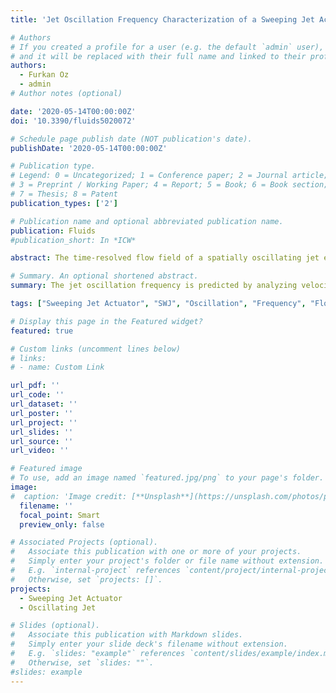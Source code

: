 ```yaml
---
title: 'Jet Oscillation Frequency Characterization of a Sweeping Jet Actuator'

# Authors
# If you created a profile for a user (e.g. the default `admin` user), write the username (folder name) here
# and it will be replaced with their full name and linked to their profile.
authors:
  - Furkan Oz
  - admin
# Author notes (optional)

date: '2020-05-14T00:00:00Z'
doi: '10.3390/fluids5020072'

# Schedule page publish date (NOT publication's date).
publishDate: '2020-05-14T00:00:00Z'

# Publication type.
# Legend: 0 = Uncategorized; 1 = Conference paper; 2 = Journal article;
# 3 = Preprint / Working Paper; 4 = Report; 5 = Book; 6 = Book section;
# 7 = Thesis; 8 = Patent
publication_types: ['2']

# Publication name and optional abbreviated publication name.
publication: Fluids
#publication_short: In *ICW*

abstract: The time-resolved flow field of a spatially oscillating jet emitted by a sweeping jet (SWJ) actuator is investigated numerically using three-dimensional Reynolds-averaged Navier–Stokes (3D-URANS) equations. Numerical simulations are performed for a range of mass flow rates providing flow conditions varying from incompressible to subsonic compressible flows. After a detailed mesh study, the computational domain is represented using two million hexagonal control volumes. The jet oscillation frequency is predicted by analyzing velocity time histories at the actuator exit. A linear relationship between the jet oscillation frequency and time-averaged exit nozzle Mach number is found ( f= 511.22 M + 46.618 , R² = 0.97). The results of our numerical model are compared with data from the literature, and a good agreement is observed. In addition, we confirmed that the Strouhal number is almost constant with the Mach number for the subsonic oscillating jet and has an average value of St = 0.0131. The 3D-URANS model presented here provides a computationally inexpensive yet accurate alternative to the researchers investigating jet oscillation characteristics.

# Summary. An optional shortened abstract.
summary: The jet oscillation frequency is predicted by analyzing velocity time histories at the actuator exit. A linear relationship between the jet oscillation frequency and time-averaged exit nozzle Mach number is found. We calculated the Strouhal number and founds that it is constant with the Mach number for the subsonic oscillating jet and has an average value of St = 0.0131. 

tags: ["Sweeping Jet Actuator", "SWJ", "Oscillation", "Frequency", "Flow", "3D", "URANS", "Turbulent", "Strouhal number", "Subsonic", "Compressible"]

# Display this page in the Featured widget?
featured: true

# Custom links (uncomment lines below)
# links:
# - name: Custom Link

url_pdf: ''
url_code: ''
url_dataset: ''
url_poster: ''
url_project: ''
url_slides: ''
url_source: ''
url_video: ''

# Featured image
# To use, add an image named `featured.jpg/png` to your page's folder.
image:
#  caption: 'Image credit: [**Unsplash**](https://unsplash.com/photos/pLCdAaMFLTE)'
  filename: ''
  focal_point: Smart
  preview_only: false

# Associated Projects (optional).
#   Associate this publication with one or more of your projects.
#   Simply enter your project's folder or file name without extension.
#   E.g. `internal-project` references `content/project/internal-project/index.md`.
#   Otherwise, set `projects: []`.
projects:
  - Sweeping Jet Actuator
  - Oscillating Jet 

# Slides (optional).
#   Associate this publication with Markdown slides.
#   Simply enter your slide deck's filename without extension.
#   E.g. `slides: "example"` references `content/slides/example/index.md`.
#   Otherwise, set `slides: ""`.
#slides: example
---
```


